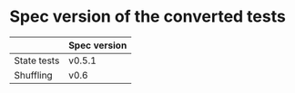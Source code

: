 # Spec version of the converted tests

|             | Spec version |
|-------------|--------------|
| State tests | v0.5.1       |
| Shuffling   | v0.6         |